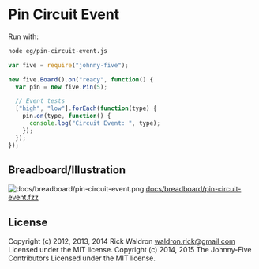 # Pin Circuit Event

Run with:
```bash
node eg/pin-circuit-event.js
```


```javascript
var five = require("johnny-five");

new five.Board().on("ready", function() {
  var pin = new five.Pin(5);

  // Event tests
  ["high", "low"].forEach(function(type) {
    pin.on(type, function() {
      console.log("Circuit Event: ", type);
    });
  });
});

```


## Breadboard/Illustration


![docs/breadboard/pin-circuit-event.png](breadboard/pin-circuit-event.png)
[docs/breadboard/pin-circuit-event.fzz](breadboard/pin-circuit-event.fzz)





## License
Copyright (c) 2012, 2013, 2014 Rick Waldron <waldron.rick@gmail.com>
Licensed under the MIT license.
Copyright (c) 2014, 2015 The Johnny-Five Contributors
Licensed under the MIT license.
